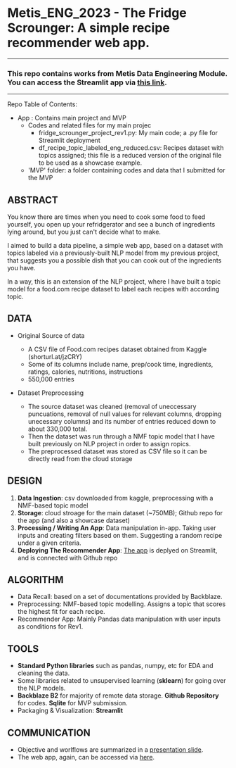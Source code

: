 # Metis_ENG_2023 - The Fridge Scrounger: A simple recipe recommender web app. 

---
### This repo contains works from Metis Data Engineering Module. You can access the Streamlit app via [this link](https://rageofpaju-metis-eng-appfridge-scrounger-project-rev1-1trjwl.streamlit.app/).
---
Repo Table of Contents:
- App : Contains main project and MVP
	- Codes and related files for my main projec
		- fridge_scrounger_project_rev1.py: My main code; a .py file for Streamlit deployment
		- df_recipe_topic_labeled_eng_reduced.csv: Recipes dataset with topics assigned; this file is a reduced version of the original file to be used as a showcase example. 
	- 'MVP' folder: a folder containing codes and data that I submitted for the MVP




## ABSTRACT
You know there are times when you need to cook some food to feed yourself, you open up your refridgerator and see a bunch of ingredients lying around, but you just can't decide what to make.

I aimed to build a data pipeline, a simple web app, based on a dataset with topics labeled via a previously-built NLP model from my previous project, that suggests you  a possible dish that you can cook out of the ingredients you have.  

In a way, this is an extension of the NLP project, where I have built a topic model for a food.com recipe dataset to label each recipes with according topic. 

## DATA
- Original Source of data 
	- A CSV file of Food.com recipes dataset obtained from Kaggle  (shorturl.at/jzCRY)
	- Some of its columns include name, prep/cook time, ingredients, ratings, calories, nutritions, instructions
	- 550,000 entries

- Dataset Preprocessing
	- The source dataset was cleaned (removal of uneccessary puncuations, removal of null values for relevant columns, dropping unecessary columns) and its number of entries reduced down to about 330,000 total.
	- Then the dataset was run through a NMF topic model that I have built previously on NLP project in order to assign ropics.
	- The preprocessed dataset was stored as CSV file so it can be directly read from the cloud storage

## DESIGN
1. **Data Ingestion**: csv downloaded from kaggle, preprocessing with a NMF-based topic model
2. **Storage**: cloud stroage for the main dataset (~750MB); Github repo for the app (and also a showcase dataset) 
3. **Processing / Writing An App**: Data manipulation in-app. Taking user inputs and creating filters based on them. Suggesting a random recipe under a given criteria. 
5. **Deploying The Recommender App**: [The app](https://rageofpaju-metis-eng-appfridge-scrounger-project-rev1-1trjwl.streamlit.app/) is deplyed on Streamlit, and is connected with Github repo 

## ALGORITHM
- Data Recall: based on a set of documentations provided by Backblaze.
- Preprocessing: NMF-based topic modelling. Assigns a topic that scores the highest fit for each recipe.
- Recommender App: Mainly Pandas data manipulation with user inputs as conditions for Rev1.

## TOOLS
- **Standard Python libraries** such as pandas, numpy, etc for EDA and cleaning the data.
- Some libraries related to unsupervised learning (**sklearn**) for going over the NLP models.
- **Backblaze B2** for majority of remote data storage. **Github Repository** for codes. **Sqlite** for MVP submission. 
- Packaging & Visualization: **Streamlit**

## COMMUNICATION
- Objective and worlflows are summarized in a [presentation slide](https://github.com/rageofpaju/Metis_ENG/blob/main/Presentation/Eng__Final_Presentaion_Ed_Lee.pdf).
- The web app, again, can be accessed via [here](https://rageofpaju-metis-eng-appfridge-scrounger-project-rev1-1trjwl.streamlit.app/). 


